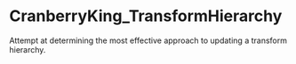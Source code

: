 # CranberryKing_TransformHierarchy
Attempt at determining the most effective approach to updating a transform hierarchy.
